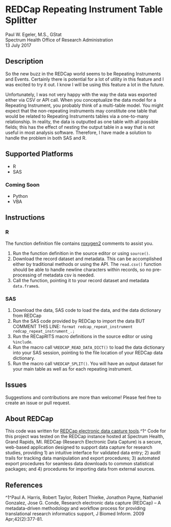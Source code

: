 REDCap Repeating Instrument Table Splitter
===========================================

Paul W. Egeler, M.S., GStat  
Spectrum Health Office of Research Administration  
13 July 2017

## Description

So the new buzz in the REDCap world seems to be Repeating Instruments 
and Events. Certainly there is potential for a lot of utility in this 
feature and I was excited to try it out. I know I will be using this 
feature a lot in the future.

Unfortunately, I was not very happy with the way the data was exported 
either via CSV or API call. When you conceptualize the data model for 
a Repeating Instrument, you probably think of a multi-table model. You 
might expect that the non-repeating instruments may constitute one table 
that would be related to Repeating Instruments tables via a one-to-many 
relationship. In reality, the data is outputted as one table with all 
possible fields; this has the effect of nesting the output table in a 
way that is not useful in most analysis software. Therefore, I have made 
a solution to handle the problem in both SAS and R.

## Supported Platforms

- R
- SAS

### Coming Soon

- Python
- VBA

## Instructions
### R

The function definition file contains [roxygen2](https://cran.r-project.org/package=roxygen2) comments to assist you.

1. Run the function definition in the source editor or using `source()`.
1. Download the record dataset and metadata. This can
be accomplished either by traditional methods or using the API. The
`read.csv()` function should be able to handle newline characters within
records, so no pre-processing of metadata csv is needed.
1. Call the function, pointing it to your record dataset and metadata
`data.frame`s.

### SAS

1. Download the data, SAS code to load the data, and the data dictionary from REDCap
1. Run the SAS code provided by REDCap to import the data BUT COMMENT 
THIS LINE:
    ```format redcap_repeat_instrument redcap_repeat_instrument_.;```
1. Run the RECapRITS macro definitions in the source editor or using `%include`.
1. Run the macro call `%REDCAP_READ_DATA_DICT()` to load the data dictionary into your SAS session, pointing to the file location of your REDCap data dictionary.
1. Run the macro call `%REDCAP_SPLIT()`. You will have an output dataset for
your main table as well as for each repeating instrument.


## Issues

Suggestions and contributions are more than welcome! Please feel free to create an issue or pull request.

## About REDCap

This code was written for [REDCap electronic data capture tools](https://projectredcap.org/).^1^ Code for this project was tested on the REDCap instance hosted at Spectrum Health, Grand Rapids, MI. REDCap (Research Electronic Data Capture) is a secure, web-based application designed to support data capture for research studies, providing 1) an intuitive interface for validated data entry; 2) audit trails for tracking data manipulation and export procedures; 3) automated export procedures for seamless data downloads to common statistical packages; and 4) procedures for importing data from external sources.

## References

^1^Paul A. Harris, Robert Taylor, Robert Thielke, Jonathon Payne, Nathaniel Gonzalez, Jose G. Conde, Research electronic data capture (REDCap) – A metadata-driven methodology and workflow process for providing translational research informatics support, J Biomed Inform. 2009 Apr;42(2):377-81.
